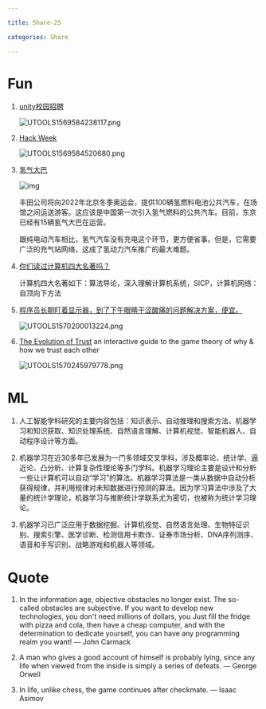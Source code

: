 ```yaml
---

title: Share-25

categories: Share

---
```




# Fun

1. [unity校园招聘](https://campus.unity.cn/)

   ![UTOOLS1569584238117.png](https://i.loli.net/2019/09/27/PEL7ajtrD1lTsdh.png)

2. [Hack Week](https://hackweek.suse.com/)

   ![UTOOLS1569584520680.png](https://i.loli.net/2019/09/27/veBlr3UsSJuFc1E.png)

3. [氢气大巴](https://www.reuters.com/article/us-autos-hydrogen-toyota-olympics-fous-idUSKBN1W22VK)

   ![img](https://www.wangbase.com/blogimg/asset/201909/bg2019091807.jpg)

   丰田公司将向2022年北京冬季奥运会，提供100辆氢燃料电池公共汽车，在场馆之间运送游客。这应该是中国第一次引入氢气燃料的公共汽车。目前，东京已经有15辆氢气大巴在运营。

   跟纯电动汽车相比，氢气汽车没有充电这个环节，更方便省事。但是，它需要广泛的充气站网络，这成了氢动力汽车推广的最大难题。

   

4. [你们读过计算机四大名著吗？](https://www.v2ex.com/t/604214)

   计算机四大名著如下：算法导论，深入理解计算机系统，SICP，计算机网络：自顶向下方法

   

5. [程序员长期盯着显示器，到了下午眼睛干涩酸痛的问题解决方案，便宜。](https://www.v2ex.com/t/604335)

   ![UTOOLS1570200013224.png](https://i.loli.net/2019/10/04/kNd2B5r3f6xYqwF.png)
   
   
   
6. [The Evolution of Trust](https://sekai.co/trust/)
   an interactive guide to the game theory of why & how we trust each other

   ![UTOOLS1570245979778.png](https://i.loli.net/2019/10/05/AUK8c4MB9gSnvhu.png)


# ML

1. 人工智能学科研究的主要内容包括：知识表示、自动推理和搜索方法、机器学习和知识获取、知识处理系统、自然语言理解、计算机视觉、智能机器人、自动程序设计等方面。 

   

2. 机器学习在近30多年已发展为一门多领域交叉学科，涉及概率论、统计学、逼近论、凸分析、计算复杂性理论等多门学科。机器学习理论主要是设计和分析一些让计算机可以自动“学习”的算法。机器学习算法是一类从数据中自动分析获得规律，并利用规律对未知数据进行预测的算法。因为学习算法中涉及了大量的统计学理论，机器学习与推断统计学联系尤为密切，也被称为统计学习理论。

   

3. 机器学习已广泛应用于数据挖掘、计算机视觉、自然语言处理、生物特征识别、搜索引擎、医学诊断、检测信用卡欺诈、证券市场分析、DNA序列测序、语音和手写识别、战略游戏和机器人等领域。


# Quote

1. In the information age, objective obstacles no longer exist. The so-called obstacles are subjective. If you want to develop new technologies, you don't need millions of dollars, you Just fill the fridge with pizza and cola, then have a cheap computer, and with the determination to dedicate yourself, you can have any programming realm you want!                                                           ― John Carmack
   
2. A man who gives a good account of himself is probably lying, since any life when viewed from the inside is simply a series of defeats.                ― George Orwell
   
3. In life, unlike chess, the game continues after checkmate.    ― Isaac Asimov 